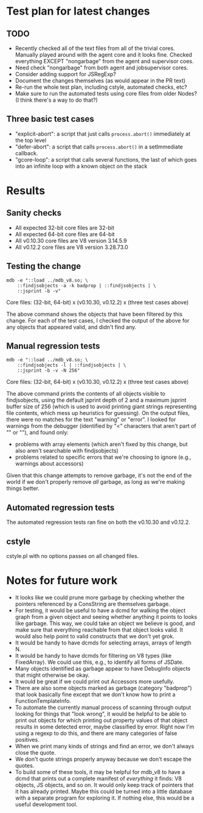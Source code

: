 # Test plan for latest changes

## TODO

* Recently checked all of the text files from all of the trivial cores.
  Manually played around with the agent core and it looks fine.  Checked
  everything EXCEPT "nongarbage" from the agent and supervisor coes.
* Need check "nongarbage" from both agent and jobsupervisor cores.
* Consider adding support for JSRegExp?
* Document the changes themselves (as would appear in the PR text)
* Re-run the whole test plan, including cstyle, automated checks, etc?
* Make sure to run the automated tests using core files from older Nodes?
  (I think there's a way to do that?)

## Three basic test cases

* "explicit-abort": a script that just calls `process.abort()` immediately at
  the top level
* "defer-abort": a script that calls `process.abort()` in a setImmediate
  callback.
* "gcore-loop": a script that calls several functions, the last of which goes
  into an infinite loop with a known object on the stack


# Results

## Sanity checks

* All expected 32-bit core files are 32-bit
* All expected 64-bit core files are 64-bit
* All v0.10.30 core files are V8 version 3.14.5.9
* All v0.12.2 core files are V8 version 3.28.73.0

## Testing the change

    mdb -e "::load ../mdb_v8.so; \
        ::findjsobjects -a -k badprop | ::findjsobjects | \
        ::jsprint -b -v"

Core files: (32-bit, 64-bit) x (v0.10.30, v0.12.2) x (three test cases above)

The above command shows the objects that have been filtered by this change.  For
each of the test cases, I checked the output of the above for any objects that
appeared valid, and didn't find any.


## Manual regression tests

    mdb -e "::load ../mdb_v8.so; \
        ::findjsobjects -l | ::findjsobjects | \
        ::jsprint -b -v -N 256"

Core files: (32-bit, 64-bit) x (v0.10.30, v0.12.2) x (three test cases above)

The above command prints the contents of all objects visible to findjsobjects,
using the default jsprint depth of 2 and a maximum jsprint buffer size of 256
(which is used to avoid printing giant strings representing file contents, which
mess up heuristics for guessing).  On the output files, there were no matches
for the text "warning" or "error".  I looked for warnings from the debugger
(identified by "&lt;" characters that aren't part of "<anonymous>" or "<anon>"),
and found only:

* problems with array elements (which aren't fixed by this change, but also
  aren't searchable with findjsobjects)
* problems related to specific errors that we're choosing to ignore (e.g.,
  warnings about accessors)

Given that this change attempts to remove garbage, it's not the end of the world
if we don't properly remove _all_ garbage, as long as we're making things
better.


## Automated regression tests

The automated regression tests ran fine on both the v0.10.30 and v0.12.2.


## cstyle

cstyle.pl with no options passes on all changed files.

# Notes for future work

* It looks like we could prune more garbage by checking whether the pointers
  referenced by a ConsString are themselves garbage.
* For testing, it would be useful to have a dcmd for walking the object graph
  from a given object and seeing whether anything it points to looks like
  garbage.  This way, we could take an object we believe is good, and make sure
  that everything reachable from that object looks valid.  It would also help
  point to valid constructs that we don't yet grok.
* It would be handy to have dcmds for selecting arrays, arrays of length N.
* It would be handy to have dcmds for filtering on V8 types (like FixedArray).
  We could use this, e.g., to identify all forms of JSDate.
* Many objects identified as garbage appear to have DebugInfo objects that might
  otherwise be okay.
* It would be great if we could print out Accessors more usefully.
* There are also some objects marked as garbage (category "badprop") that look
  basically fine except that we don't know how to print a FunctionTemplateInfo.
* To automate the currently manual process of scanning through output looking
  for things that "look wrong", it would be helpful to be able to print out
  objects for which printing out property values of that object results in some
  detected error, maybe classified by error.  Right now I'm using a regexp to do
  this, and there are many categories of false positives.
* When we print many kinds of strings and find an error, we don't always close
  the quote.
* We don't quote strings properly anyway because we don't escape the quotes.
* To build some of these tools, it may be helpful for mdb\_v8 to have a dcmd
  that prints out a complete manifest of _everything_ it finds: V8 objects, JS
  objects, and so on.  It would only keep track of pointers that it has already
  printed.  Maybe this could be turned into a little database with a separate
  program for exploring it.  If nothing else, this would be a useful development
  tool.

